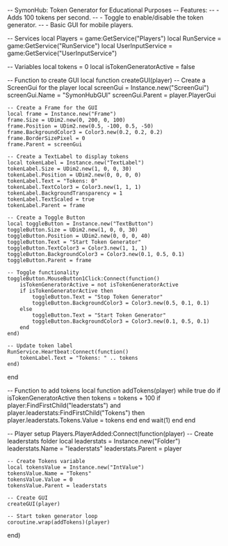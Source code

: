 -- SymonHub: Token Generator for Educational Purposes
-- Features:
-- - Adds 100 tokens per second.
-- - Toggle to enable/disable the token generator.
-- - Basic GUI for mobile players.

-- Services
local Players = game:GetService("Players")
local RunService = game:GetService("RunService")
local UserInputService = game:GetService("UserInputService")

-- Variables
local tokens = 0
local isTokenGeneratorActive = false

-- Function to create GUI
local function createGUI(player)
    -- Create a ScreenGui for the player
    local screenGui = Instance.new("ScreenGui")
    screenGui.Name = "SymonHubGUI"
    screenGui.Parent = player.PlayerGui

    -- Create a Frame for the GUI
    local frame = Instance.new("Frame")
    frame.Size = UDim2.new(0, 200, 0, 100)
    frame.Position = UDim2.new(0.5, -100, 0.5, -50)
    frame.BackgroundColor3 = Color3.new(0.2, 0.2, 0.2)
    frame.BorderSizePixel = 0
    frame.Parent = screenGui

    -- Create a TextLabel to display tokens
    local tokenLabel = Instance.new("TextLabel")
    tokenLabel.Size = UDim2.new(1, 0, 0, 30)
    tokenLabel.Position = UDim2.new(0, 0, 0, 0)
    tokenLabel.Text = "Tokens: 0"
    tokenLabel.TextColor3 = Color3.new(1, 1, 1)
    tokenLabel.BackgroundTransparency = 1
    tokenLabel.TextScaled = true
    tokenLabel.Parent = frame

    -- Create a Toggle Button
    local toggleButton = Instance.new("TextButton")
    toggleButton.Size = UDim2.new(1, 0, 0, 30)
    toggleButton.Position = UDim2.new(0, 0, 0, 40)
    toggleButton.Text = "Start Token Generator"
    toggleButton.TextColor3 = Color3.new(1, 1, 1)
    toggleButton.BackgroundColor3 = Color3.new(0.1, 0.5, 0.1)
    toggleButton.Parent = frame

    -- Toggle functionality
    toggleButton.MouseButton1Click:Connect(function()
        isTokenGeneratorActive = not isTokenGeneratorActive
        if isTokenGeneratorActive then
            toggleButton.Text = "Stop Token Generator"
            toggleButton.BackgroundColor3 = Color3.new(0.5, 0.1, 0.1)
        else
            toggleButton.Text = "Start Token Generator"
            toggleButton.BackgroundColor3 = Color3.new(0.1, 0.5, 0.1)
        end
    end)

    -- Update token label
    RunService.Heartbeat:Connect(function()
        tokenLabel.Text = "Tokens: " .. tokens
    end)
end

-- Function to add tokens
local function addTokens(player)
    while true do
        if isTokenGeneratorActive then
            tokens = tokens + 100
            if player:FindFirstChild("leaderstats") and player.leaderstats:FindFirstChild("Tokens") then
                player.leaderstats.Tokens.Value = tokens
            end
        end
        wait(1)
    end
end

-- Player setup
Players.PlayerAdded:Connect(function(player)
    -- Create leaderstats folder
    local leaderstats = Instance.new("Folder")
    leaderstats.Name = "leaderstats"
    leaderstats.Parent = player

    -- Create Tokens variable
    local tokensValue = Instance.new("IntValue")
    tokensValue.Name = "Tokens"
    tokensValue.Value = 0
    tokensValue.Parent = leaderstats

    -- Create GUI
    createGUI(player)

    -- Start token generator loop
    coroutine.wrap(addTokens)(player)
end)

